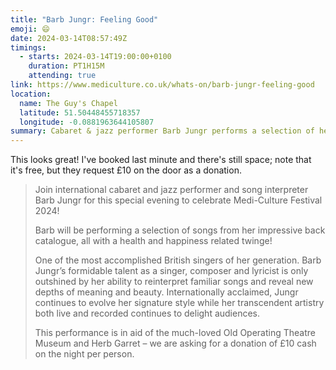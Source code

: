 ```yaml
---
title: "Barb Jungr: Feeling Good"
emoji: 😄
date: 2024-03-14T08:57:49Z
timings:
  - starts: 2024-03-14T19:00:00+0100
    duration: PT1H15M
    attending: true
link: https://www.mediculture.co.uk/whats-on/barb-jungr-feeling-good
location:
  name: The Guy's Chapel
  latitude: 51.50448455718357
  longitude: -0.0881963644105807
summary: Cabaret & jazz performer Barb Jungr performs a selection of her songs, all with a health and happiness theme.
---
```


This looks great! I've booked last minute and there's still space; note that it's free, but they request £10 on the door as a donation.

> Join international cabaret and jazz performer and song interpreter Barb Jungr for this special evening to celebrate Medi-Culture Festival 2024!
>
> Barb will be performing a selection of songs from her impressive back catalogue, all with a health and happiness related twinge!
>
> One of the most accomplished British singers of her generation. Barb Jungr’s formidable talent as a singer, composer and lyricist is only outshined by her ability to reinterpret familiar songs and reveal new depths of meaning and beauty. Internationally acclaimed, Jungr continues to evolve her signature style while her transcendent artistry both live and recorded continues to delight audiences.
>
> This performance is in aid of the much-loved Old Operating Theatre Museum and Herb Garret – we are asking for a donation of £10 cash on the night per person.
